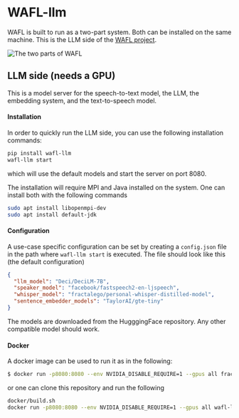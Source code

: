 # WAFL-llm

WAFL is built to run as a two-part system.
Both can be installed on the same machine.
This is the LLM side of the [WAFL project](https://github.com/fractalego/wafl).

![The two parts of WAFL](images/two-parts.png)


## LLM side (needs a GPU)

This is a model server for the speech-to-text model, the LLM, the embedding system, and the text-to-speech model.

#### Installation
In order to quickly run the LLM side, you can use the following installation commands:
```bash
pip install wafl-llm
wafl-llm start
```
which will use the default models and start the server on port 8080.

The installation will require MPI and Java installed on the system.
One can install both with the following commands
```bash
sudo apt install libopenmpi-dev
sudo apt install default-jdk
```

#### Configuration
A use-case specific configuration can be set by creating a `config.json` file in the path where `wafl-llm start` is executed.
The file should look like this (the default configuration)
```json
{
  "llm_model": "Deci/DeciLM-7B",
  "speaker_model": "facebook/fastspeech2-en-ljspeech",
  "whisper_model": "fractalego/personal-whisper-distilled-model",
  "sentence_embedder_models": "TaylorAI/gte-tiny"
}
```

The models are downloaded from the HugggingFace repository. Any other compatible model should work.


#### Docker
A docker image can be used to run it as in the following:

```bash
$ docker run -p8080:8080 --env NVIDIA_DISABLE_REQUIRE=1 --gpus all fractalego/wafl-llm:latest
```

or one can clone this repository and run the following

```bash
docker/build.sh
docker run -p8080:8080 --env NVIDIA_DISABLE_REQUIRE=1 --gpus all wafl-llm
```

